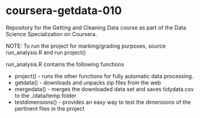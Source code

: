 # coursera-getdata-010
Repository for the Getting and Cleaning Data course as part of the Data Science Specialization on Coursera.

NOTE: To run the project for marking/grading purposes, source run_analysis.R and run project()

run_analysis.R contains the following functions
* project() - runs the other functions for fully automatic data processing.
* getdata() - downloads and unpacks zip files from the web
* mergedata() - merges the downloaded data set and saves tidydata.csv to the ./data/temp folder
* testdimensions() - provides an easy way to test the dimensions of the pertinent files in the project


